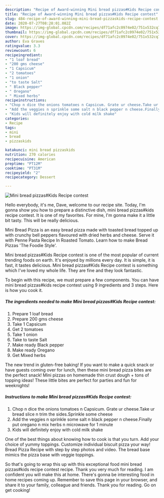 ```yaml
---
description: "Recipe of Award-winning Mini bread pizzas#Kids Recipe contest"
title: "Recipe of Award-winning Mini bread pizzas#Kids Recipe contest"
slug: 484-recipe-of-award-winning-mini-bread-pizzaskids-recipe-contest
date: 2020-07-27T08:28:01.082Z
image: https://img-global.cpcdn.com/recipes/df71afc2c0974e02/751x532cq70/mini-bread-pizzaskids-recipe-contest-recipe-main-photo.jpg
thumbnail: https://img-global.cpcdn.com/recipes/df71afc2c0974e02/751x532cq70/mini-bread-pizzaskids-recipe-contest-recipe-main-photo.jpg
cover: https://img-global.cpcdn.com/recipes/df71afc2c0974e02/751x532cq70/mini-bread-pizzaskids-recipe-contest-recipe-main-photo.jpg
author: Eva Graves
ratingvalue: 3.3
reviewcount: 6
recipeingredient:
- "1 loaf bread"
- "200 gms cheese"
- "1 Capsicum"
- "2 tomatoes"
- "1 onion"
- "to taste Salt"
- " Black pepper"
- " Oregano"
- " Mixed herbs"
recipeinstructions:
- "Chop n dice the onions tomatoes n Capsicum. Grate ur cheese.Take ur bread slice n trim the sides.Sprinkle some cheese"
- "Add the veggies n sprinkle some salt n black pepper n cheese.Finally put oregano n mix herbs n microwave for 1 minute"
- "Kids will definitely enjoy with cold milk shake"
categories:
- Recipe
tags:
- mini
- bread
- pizzaskids

katakunci: mini bread pizzaskids 
nutrition: 270 calories
recipecuisine: American
preptime: "PT12M"
cooktime: "PT31M"
recipeyield: "2"
recipecategory: Dessert

---
```



![Mini bread pizzas#Kids Recipe contest](https://img-global.cpcdn.com/recipes/df71afc2c0974e02/751x532cq70/mini-bread-pizzaskids-recipe-contest-recipe-main-photo.jpg)

Hello everybody, it's me, Dave, welcome to our recipe site. Today, I'm gonna show you how to prepare a distinctive dish, mini bread pizzas#kids recipe contest. It is one of my favorites. For mine, I'm gonna make it a little bit tasty. This will be really delicious.

Mini Bread Pizza is an easy bread pizza made with toasted bread topped up with crunchy bell peppers flavoured with dried herbs and cheese. Serve it with Penne Pasta Recipe In Roasted Tomato. Learn how to make Bread Pizzas &#39;The Foodie Style&#39;.

Mini bread pizzas#Kids Recipe contest is one of the most popular of current trending foods on earth. It's enjoyed by millions every day. It is simple, it is fast, it tastes delicious. Mini bread pizzas#Kids Recipe contest is something which I've loved my whole life. They are fine and they look fantastic.


To begin with this recipe, we must prepare a few components. You can have mini bread pizzas#kids recipe contest using 9 ingredients and 3 steps. Here is how you cook it.

<!--inarticleads1-->

##### The ingredients needed to make Mini bread pizzas#Kids Recipe contest:

1. Prepare 1 loaf bread
1. Prepare 200 gms cheese
1. Take 1 Capsicum
1. Get 2 tomatoes
1. Take 1 onion
1. Take to taste Salt
1. Make ready  Black pepper
1. Make ready  Oregano
1. Get  Mixed herbs


The new trend in gluten-free baking! If you want to make a quick snack or have guests coming over for lunch, then these mini bread pizza bites are the perfect snack! Mini pizzas on homemade thin crust dough + tons of topping ideas! These little bites are perfect for parties and fun for weeknights! 

<!--inarticleads2-->

##### Instructions to make Mini bread pizzas#Kids Recipe contest:

1. Chop n dice the onions tomatoes n Capsicum. Grate ur cheese.Take ur bread slice n trim the sides.Sprinkle some cheese
1. Add the veggies n sprinkle some salt n black pepper n cheese.Finally put oregano n mix herbs n microwave for 1 minute
1. Kids will definitely enjoy with cold milk shake


One of the best things about knowing how to cook is that you turn. Add your choice of yummy toppings. Customize individual biscuit pizza your way! Bread Pizza Recipe with step by step photos and video. The bread base mimics the pizza base with veggie toppings. 

So that's going to wrap this up with this exceptional food mini bread pizzas#kids recipe contest recipe. Thank you very much for reading. I am confident you will make this at home. There's gonna be interesting food in home recipes coming up. Remember to save this page in your browser, and share it to your family, colleague and friends. Thank you for reading. Go on get cooking!
